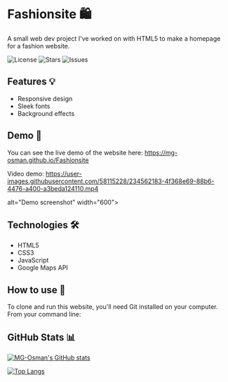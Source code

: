 # Fashionsite 🛍️

A small web dev project I've worked on with HTML5 to make a homepage for a fashion website.

![License](https://img.shields.io/github/license/MG-Osman/Fashionsite)
![Stars](https://img.shields.io/github/stars/MG-Osman/Fashionsite)
![Issues](https://img.shields.io/github/issues/MG-Osman/Fashionsite)

## Features 💡

- Responsive design
- Sleek fonts
- Background effects

## Demo 🚀

You can see the live demo of the website here: https://mg-osman.github.io/Fashionsite



Video demo: https://user-images.githubusercontent.com/58115228/234562183-4f368e69-88b6-4476-a400-a3beda124110.mp4 


alt="Demo screenshot" width="600">

## Technologies 🛠️

- HTML5
- CSS3
- JavaScript
- Google Maps API

## How to use 📖

To clone and run this website, you'll need Git installed on your computer. From your command line:


## GitHub Stats 📊

[![MG-Osman's GitHub stats](https://github-readme-stats.vercel.app/api?username=MG-Osman&show_icons=true&theme=radical)](https://github.com/MG-Osman)

[![Top Langs](https://github-readme-stats.vercel.app/api/top-langs/?username=MG-Osman&layout=compact&theme=radical)](https://github.com/MG-Osman)
